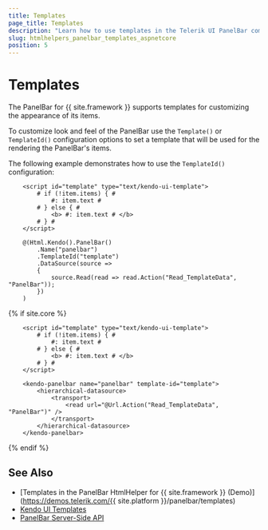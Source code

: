 ```yaml
---
title: Templates
page_title: Templates
description: "Learn how to use templates in the Telerik UI PanelBar component for {{ site.framework }}."
slug: htmlhelpers_panelbar_templates_aspnetcore
position: 5
---
```


# Templates

The PanelBar for {{ site.framework }} supports templates for customizing the appearance of its items.

To customize look and feel of the PanelBar use the `Template()` or `TemplateId()` configuration options to set a template that will be used for the rendering the PanelBar's items. 

The following example demonstrates how to use the `TemplateId()` configuration:

```HtmlHelper
    <script id="template" type="text/kendo-ui-template">
        # if (!item.items) { #
            #: item.text #
        # } else { #
            <b> #: item.text # </b> 
        # } #
    </script>

    @(Html.Kendo().PanelBar()
        .Name("panelbar")
        .TemplateId("template")
        .DataSource(source =>
        {
            source.Read(read => read.Action("Read_TemplateData", "PanelBar"));
        })
    )
```
{% if site.core %}
```TagHelper
    <script id="template" type="text/kendo-ui-template">
        # if (!item.items) { #
            #: item.text #
        # } else { #
            <b> #: item.text # </b> 
        # } #
    </script>

    <kendo-panelbar name="panelbar" template-id="template">
        <hierarchical-datasource>
            <transport>
                <read url="@Url.Action("Read_TemplateData", "PanelBar")" />
            </transport>
        </hierarchical-datasource>
    </kendo-panelbar>
```
{% endif %}

## See Also
* [Templates in the PanelBar HtmlHelper for {{ site.framework }} (Demo)](https://demos.telerik.com/{{ site.platform }}/panelbar/templates)
* [Kendo UI Templates](https://docs.telerik.com/kendo-ui/framework/templates/overview)
* [PanelBar Server-Side API](/api/panelbar)
